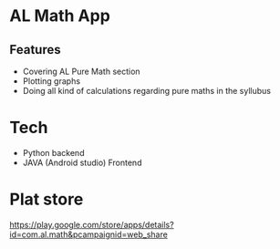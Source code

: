 # AL Math App
## Features
- Covering AL Pure Math section
- Plotting graphs
- Doing all kind of calculations regarding pure maths in the syllubus

# Tech
- Python backend
- JAVA (Android studio) Frontend

# Plat store
https://play.google.com/store/apps/details?id=com.al.math&pcampaignid=web_share
